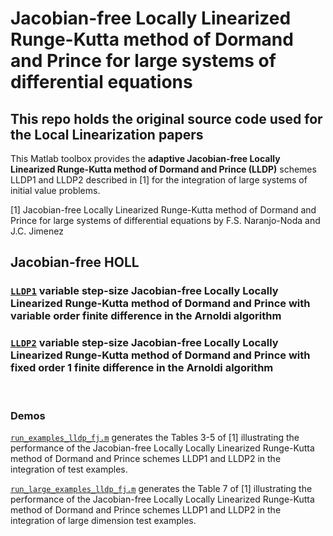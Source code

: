 # Jacobian-free Locally Linearized Runge-Kutta method of Dormand and Prince for large systems of differential equations

## This repo holds the original source code used for the Local Linearization papers

This Matlab toolbox provides the <strong>adaptive Jacobian-free Locally Linearized Runge-Kutta method of Dormand and Prince (LLDP)</strong> schemes LLDP1 and LLDP2 described in [1] for the integration of large systems of initial value problems.

[1] Jacobian-free Locally Linearized Runge-Kutta method of Dormand and Prince for large systems of differential equations
    by F.S. Naranjo-Noda and J.C. Jimenez
## <strong>Jacobian-free HOLL</strong>

### [```LLDP1```](./llint/LLDP1.m) variable step-size Jacobian-free Locally Locally Linearized Runge-Kutta method of Dormand and Prince with variable order finite difference in the Arnoldi algorithm

### [```LLDP2```](./llint/LLDP2.m) variable step-size Jacobian-free Locally Locally Linearized Runge-Kutta method of Dormand and Prince with fixed order 1 finite difference in the Arnoldi algorithm

<br/>

### <strong>Demos</strong>

[`run_examples_lldp_fj.m`](./demo/run_examples_lldp_fj.m) generates the Tables 3-5 of [1] illustrating the performance of the Jacobian-free Locally Locally Linearized Runge-Kutta method of Dormand and Prince schemes LLDP1 and LLDP2 in the integration of test examples.

[`run_large_examples_lldp_fj.m`](./demo/run_large_examples_lldp_fj.m) generates the Table 7 of [1] illustrating the performance of the Jacobian-free Locally Locally Linearized Runge-Kutta method of Dormand and Prince schemes LLDP1 and LLDP2 in the integration of large dimension test examples.
